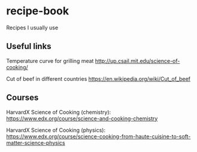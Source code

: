 # recipe-book
Recipes I usually use

## Useful links

Temperature curve for grilling meat
http://up.csail.mit.edu/science-of-cooking/

Cut of beef in different countries
https://en.wikipedia.org/wiki/Cut_of_beef


## Courses

HarvardX Science of Cooking (chemistry): https://www.edx.org/course/science-and-cooking-chemistry

HarvardX Science of Cooking (physics): https://www.edx.org/course/science-cooking-from-haute-cuisine-to-soft-matter-science-physics
